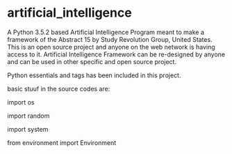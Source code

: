 # artificial_intelligence
A Python 3.5.2 based Artificial Intelligence Program meant to make a framework of the Abstract 15 by Study Revolution Group, United States. This is an open source project and anyone on the web network is having access to it. Artificial Intelligence Framework can be re-designed by anyone and can be used in other specific and open source project.

Python essentials and tags has been included in this project.

basic stuuf in the source codes are:

import os

import random

import system

from environment import Environment
